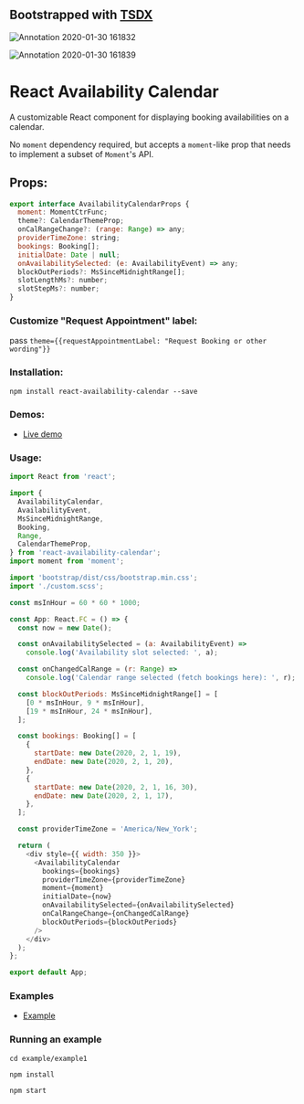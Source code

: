 ## Bootstrapped with [TSDX](https://github.com/palmerhq/tsdx)

![Annotation 2020-01-30 161832](https://user-images.githubusercontent.com/7076175/73586646-f32e9480-4475-11ea-9019-30fe9bd7abb9.png)

![Annotation 2020-01-30 161839](https://user-images.githubusercontent.com/7076175/73495817-e9753600-437c-11ea-9eef-5a2aa751ebf3.png)

# React Availability Calendar

A customizable React component for displaying booking availabilities on a calendar.

No `moment` dependency required, but accepts a `moment`-like prop that needs to implement a subset of `Moment`'s API.

## Props:

```js
export interface AvailabilityCalendarProps {
  moment: MomentCtrFunc;
  theme?: CalendarThemeProp;
  onCalRangeChange?: (range: Range) => any;
  providerTimeZone: string;
  bookings: Booking[];
  initialDate: Date | null;
  onAvailabilitySelected: (e: AvailabilityEvent) => any;
  blockOutPeriods?: MsSinceMidnightRange[];
  slotLengthMs?: number;
  slotStepMs?: number;
}
```

### Customize "Request Appointment" label:

pass `theme={{requestAppointmentLabel: "Request Booking or other wording"}}`

### Installation:

`npm install react-availability-calendar --save`

### Demos:

- [Live demo](https://nyura123.github.io/react-availability-calendar/)

### Usage:

```js
import React from 'react';

import {
  AvailabilityCalendar,
  AvailabilityEvent,
  MsSinceMidnightRange,
  Booking,
  Range,
  CalendarThemeProp,
} from 'react-availability-calendar';
import moment from 'moment';

import 'bootstrap/dist/css/bootstrap.min.css';
import './custom.scss';

const msInHour = 60 * 60 * 1000;

const App: React.FC = () => {
  const now = new Date();

  const onAvailabilitySelected = (a: AvailabilityEvent) =>
    console.log('Availability slot selected: ', a);

  const onChangedCalRange = (r: Range) =>
    console.log('Calendar range selected (fetch bookings here): ', r);

  const blockOutPeriods: MsSinceMidnightRange[] = [
    [0 * msInHour, 9 * msInHour],
    [19 * msInHour, 24 * msInHour],
  ];

  const bookings: Booking[] = [
    {
      startDate: new Date(2020, 2, 1, 19),
      endDate: new Date(2020, 2, 1, 20),
    },
    {
      startDate: new Date(2020, 2, 1, 16, 30),
      endDate: new Date(2020, 2, 1, 17),
    },
  ];

  const providerTimeZone = 'America/New_York';

  return (
    <div style={{ width: 350 }}>
      <AvailabilityCalendar
        bookings={bookings}
        providerTimeZone={providerTimeZone}
        moment={moment}
        initialDate={now}
        onAvailabilitySelected={onAvailabilitySelected}
        onCalRangeChange={onChangedCalRange}
        blockOutPeriods={blockOutPeriods}
      />
    </div>
  );
};

export default App;
```

### Examples

- [Example](https://github.com/nyura123/react-availability-calendar/tree/master/examples/example1)

### Running an example

`cd example/example1`

`npm install`

`npm start`
